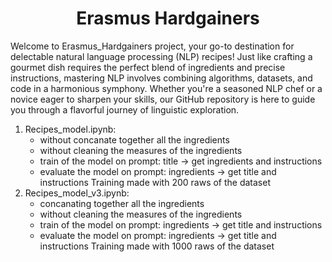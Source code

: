 <h1 align="center">Erasmus Hardgainers</h1>

Welcome to Erasmus_Hardgainers project, your go-to destination for delectable natural language processing (NLP) recipes! Just like crafting a gourmet dish requires the perfect blend of ingredients and precise instructions, mastering NLP involves combining algorithms, datasets, and code in a harmonious symphony. Whether you're a seasoned NLP chef or a novice eager to sharpen your skills, our GitHub repository is here to guide you through a flavorful journey of linguistic exploration.

1. Recipes_model.ipynb:
   - without concanate together all the ingredients
   - without cleaning the measures of the ingredients
   - train of the model on prompt: title -> get ingredients and instructions
   - evaluate the model on prompt: ingredients -> get title and instructions
   Training made with 200 raws of the dataset
2. Recipes_model_v3.ipynb:
   - concanating together all the ingredients
   - without cleaning the measures of the ingredients
   - train of the model on prompt: ingredients -> get title and instructions
   - evaluate the model on prompt: ingredients -> get title and instructions
   Training made with 1000 raws of the dataset
